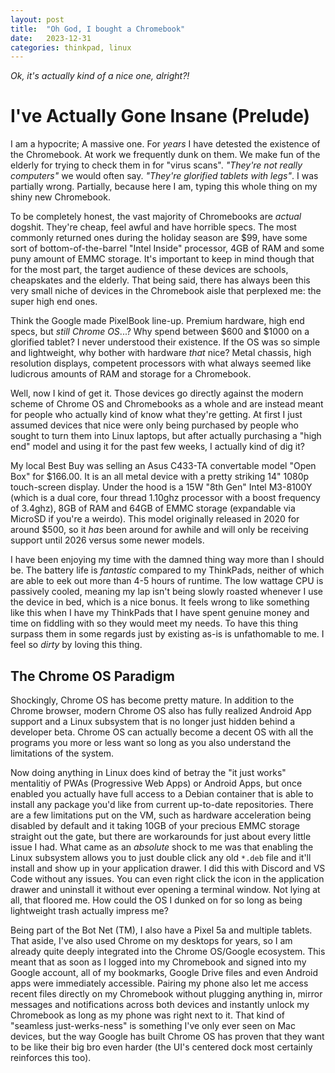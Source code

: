```yaml
---
layout: post
title:  "Oh God, I bought a Chromebook"
date:   2023-12-31
categories: thinkpad, linux
---
```

_*Ok, it's actually kind of a nice one, alright?!*_

# I've Actually Gone Insane (Prelude)
I am a hypocrite; A massive one. For _years_ I have detested the existence of the Chromebook. At work we frequently dunk on them. We make fun of the elderly for trying to check them in for "virus scans". _"They're not really computers"_ we would often say. _"They're glorified tablets with legs"_. I was partially wrong. Partially, because here I am, typing this whole thing on my shiny new Chromebook. 

To be completely honest, the vast majority of Chromebooks are _actual_ dogshit. They're cheap, feel awful and have horrible specs. The most commonly returned ones during the holiday season are $99, have some sort of bottom-of-the-barrel "Intel Inside" processor, 4GB of RAM and some puny amount of EMMC storage. It's important to keep in mind though that for the most part, the target audience of these devices are schools, cheapskates and the elderly. That being said, there has always been this very small niche of devices in the Chromebook aisle that perplexed me: the super high end ones. 

Think the Google made PixelBook line-up. Premium hardware, high end specs, but _still Chrome OS_...? Why spend between $600 and $1000 on a glorified tablet? I never understood their existence. If the OS was so simple and lightweight, why bother with hardware _that_ nice? Metal chassis, high resolution displays, competent processors with what always seemed like ludicrous amounts of RAM and storage for a Chromebook.

Well, now I kind of get it. Those devices go directly against the modern scheme of Chrome OS and Chromebooks as a whole and are instead meant for people who actually kind of know what they're getting. At first I just assumed devices that nice were only being purchased by people who sought to turn them into Linux laptops, but after actually purchasing a "high end" model and using it for the past few weeks, I actually kind of dig it? 

My local Best Buy was selling an Asus C433-TA convertable model "Open Box" for $166.00. It is an all metal device with a pretty striking 14" 1080p touch-screen display. Under the hood is a 15W "8th Gen" Intel M3-8100Y (which is a dual core, four thread 1.10ghz processor with a boost frequency of 3.4ghz), 8GB of RAM and 64GB of EMMC storage (expandable via MicroSD if you're a weirdo). This model originally released in 2020 for around $500, so it _has_ been around for awhile and will only be receiving support until 2026 versus some newer models. 

I have been enjoying my time with the damned thing way more than I should be. The battery life is _fantastic_ compared to my ThinkPads, neither of which are able to eek out more than 4-5 hours of runtime. The low wattage CPU is passively cooled, meaning my lap isn't being slowly roasted whenever I use the device in bed, which is a nice bonus. It feels wrong to like something like this when I have my ThinkPads that I have spent genuine money and time on fiddling with so they would meet my needs. To have this thing surpass them in some regards just by existing as-is is unfathomable to me. I feel so _dirty_ by loving this thing.

## The Chrome OS Paradigm
Shockingly, Chrome OS has become pretty mature. In addition to the Chrome browser, modern Chrome OS also has fully realized Android App support and a Linux subsystem that is no longer just hidden behind a developer beta. Chrome OS can actually become a decent OS with all the programs you more or less want so long as you also understand the limitations of the system.

Now doing anything in Linux does kind of betray the "it just works" mentalitiy of PWAs (Progressive Web Apps) or Android Apps, but once enabled you actually have full access to a Debian container that is able to install any package you'd like from current up-to-date repositories. There are a few limitations put on the VM, such as hardware acceleration being disabled by default and it taking 10GB of your precious EMMC storage straight out the gate, but there are workarounds for just about every little issue I had. What came as an _absolute_ shock to me was that enabling the Linux subsystem allows you to just double click any old `*.deb` file and it'll install and show up in your application drawer. I did this with Discord and VS Code without any issues. You can even right click the icon in the application drawer and uninstall it without ever opening a terminal window. Not lying at all, that floored me. How could the OS I dunked on for so long as being lightweight trash actually impress me?

Being part of the Bot Net (TM), I also have a Pixel 5a and multiple tablets. That aside, I've also used Chrome on my desktops for years, so I am already quite deeply integrated into the Chrome OS/Google ecosystem. This meant that as soon as I logged into my Chromebook and signed into my Google account, all of my bookmarks, Google Drive files and even Android apps were immediately accessible. Pairing my phone also let me access recent files directly on my Chromebook without plugging anything in, mirror messages and notifications across both devices and instantly unlock my Chromebook as long as my phone was right next to it. That kind of "seamless just-werks-ness" is something I've only ever seen on Mac devices, but the way Google has built Chrome OS has proven that they want to be like their big bro even harder (the UI's centered dock most certainly reinforces this too).
